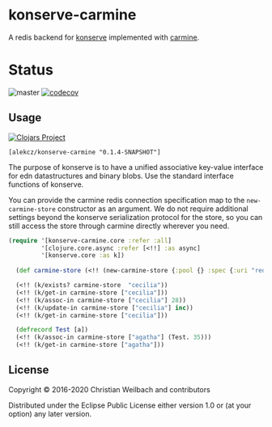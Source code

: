 # konserve-carmine

A redis backend for [konserve](https://github.com/replikativ/konserve) implemented with [carmine](https://github.com/ptaoussanis/carmine). 


# Status

![master](https://github.com/alekcz/konserve-carmine/workflows/master/badge.svg) [![codecov](https://codecov.io/gh/alekcz/konserve-carmine/branch/master/graph/badge.svg)](https://codecov.io/gh/alekcz/konserve-carmine) 

## Usage

[![Clojars Project](https://img.shields.io/clojars/v/io.replikativ/konserve-carmine.svg)](http://clojars.org/io.replikativ/konserve-carmine)

`[alekcz/konserve-carmine "0.1.4-SNAPSHOT"]`

The purpose of konserve is to have a unified associative key-value interface for
edn datastructures and binary blobs. Use the standard interface functions of konserve.

You can provide the carmine redis connection specification map to the
`new-carmine-store` constructor as an argument. We do not require additional
settings beyond the konserve serialization protocol for the store, so you can
still access the store through carmine directly wherever you need.

```clojure
(require '[konserve-carmine.core :refer :all]
         '[clojure.core.async :refer [<!!] :as async]
         '[konserve.core :as k])
  
  (def carmine-store (<!! (new-carmine-store {:pool {} :spec {:uri "redis://localhost:6379/"}})))

  (<!! (k/exists? carmine-store  "cecilia"))
  (<!! (k/get-in carmine-store ["cecilia"]))
  (<!! (k/assoc-in carmine-store ["cecilia"] 28))
  (<!! (k/update-in carmine-store ["cecilia"] inc))
  (<!! (k/get-in carmine-store ["cecilia"]))

  (defrecord Test [a])
  (<!! (k/assoc-in carmine-store ["agatha"] (Test. 35)))
  (<!! (k/get-in carmine-store ["agatha"]))
```




## License

Copyright © 2016-2020 Christian Weilbach and contributors

Distributed under the Eclipse Public License either version 1.0 or (at
your option) any later version.
